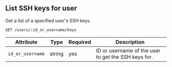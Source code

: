 ## List SSH keys for user

Get a list of a specified user's SSH keys.

```plaintext
GET /users/:id_or_username/keys
```

| Attribute        | Type   | Required | Description                                             |
| ---------------- | ------ | -------- | ------------------------------------------------------- |
| `id_or_username` | string | yes      | ID or username of the user to get the SSH keys for. |

